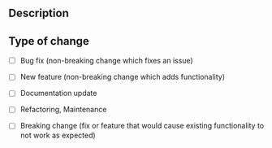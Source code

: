 ## Description
<!--
Please describe what this PR do.
 -->


## Type of change
<!--
Please insert 'x' one of the type of change.
 -->
- [ ] Bug fix (non-breaking change which fixes an issue)
- [ ] New feature (non-breaking change which adds functionality)
- [ ] Documentation update
- [ ] Refactoring, Maintenance
- [ ] Breaking change (fix or feature that would cause existing functionality to not work as expected)


